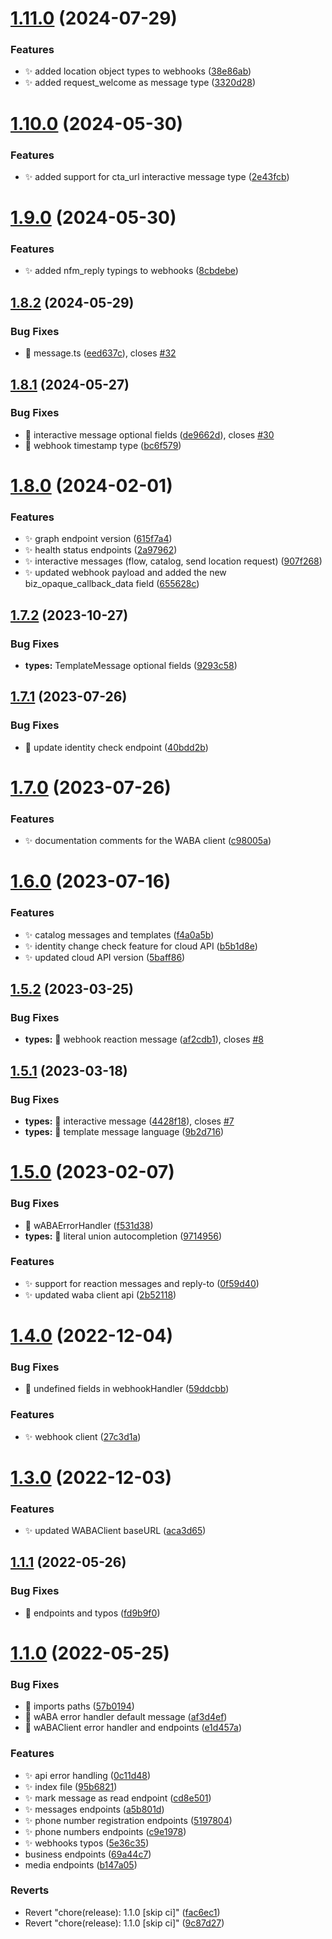# [1.11.0](https://github.com/MarcosNicolau/whatsapp-business-sdk/compare/v1.10.0...v1.11.0) (2024-07-29)


### Features

* ✨ added location object types to webhooks ([38e86ab](https://github.com/MarcosNicolau/whatsapp-business-sdk/commit/38e86ab48c54255ba39e3a7d80d1d01c086f09c5))
* ✨ added request_welcome as message type ([3320d28](https://github.com/MarcosNicolau/whatsapp-business-sdk/commit/3320d28a4ff4f062bc631cf28b6dcd5ff3ae5efe))

# [1.10.0](https://github.com/MarcosNicolau/whatsapp-business-sdk/compare/v1.9.0...v1.10.0) (2024-05-30)


### Features

* ✨ added support for cta_url interactive message type ([2e43fcb](https://github.com/MarcosNicolau/whatsapp-business-sdk/commit/2e43fcb29feee98be81f647d2c5076680325641a))

# [1.9.0](https://github.com/MarcosNicolau/whatsapp-business-sdk/compare/v1.8.2...v1.9.0) (2024-05-30)


### Features

* ✨ added nfm_reply typings to webhooks ([8cbdebe](https://github.com/MarcosNicolau/whatsapp-business-sdk/commit/8cbdebe208a7a386aebec50d7e3d482008ba8a87))

## [1.8.2](https://github.com/MarcosNicolau/whatsapp-business-sdk/compare/v1.8.1...v1.8.2) (2024-05-29)


### Bug Fixes

* 🐛 message.ts ([eed637c](https://github.com/MarcosNicolau/whatsapp-business-sdk/commit/eed637c5d294447fa235d7f5e6051301f5c5e03e)), closes [#32](https://github.com/MarcosNicolau/whatsapp-business-sdk/issues/32)

## [1.8.1](https://github.com/MarcosNicolau/whatsapp-business-sdk/compare/v1.8.0...v1.8.1) (2024-05-27)


### Bug Fixes

* 🐛 interactive message optional fields ([de9662d](https://github.com/MarcosNicolau/whatsapp-business-sdk/commit/de9662d4a4709b53174022af5fbd425cb1b6b47a)), closes [#30](https://github.com/MarcosNicolau/whatsapp-business-sdk/issues/30)
* 🐛 webhook timestamp type ([bc6f579](https://github.com/MarcosNicolau/whatsapp-business-sdk/commit/bc6f57908bfdf011fcbbf58e176d393d5edf2b71))

# [1.8.0](https://github.com/MarcosNicolau/whatsapp-business-sdk/compare/v1.7.2...v1.8.0) (2024-02-01)


### Features

* ✨ graph endpoint version ([615f7a4](https://github.com/MarcosNicolau/whatsapp-business-sdk/commit/615f7a40a5646ac87a539940ba62ae9fa168b48a))
* ✨ health status endpoints ([2a97962](https://github.com/MarcosNicolau/whatsapp-business-sdk/commit/2a97962bc557ebf5eea6939875db7fc3a2a8e7b9))
* ✨ interactive messages (flow, catalog, send location request) ([907f268](https://github.com/MarcosNicolau/whatsapp-business-sdk/commit/907f26829362b7de60295a92e2bfd6d8547e986f))
* ✨ updated webhook payload and added the new biz_opaque_callback_data field ([655628c](https://github.com/MarcosNicolau/whatsapp-business-sdk/commit/655628c410e08f99216b2a4da18a22f84c9d1024))

## [1.7.2](https://github.com/MarcosNicolau/whatsapp-business-sdk/compare/v1.7.1...v1.7.2) (2023-10-27)


### Bug Fixes

* **types:** TemplateMessage optional fields ([9293c58](https://github.com/MarcosNicolau/whatsapp-business-sdk/commit/9293c588e29e9084993508537d98198e183c00c8))

## [1.7.1](https://github.com/MarcosNicolau/whatsapp-business-sdk/compare/v1.7.0...v1.7.1) (2023-07-26)


### Bug Fixes

* 🐛 update identity check endpoint ([40bdd2b](https://github.com/MarcosNicolau/whatsapp-business-sdk/commit/40bdd2b3885899bda677bc9f3a117644469975f1))

# [1.7.0](https://github.com/MarcosNicolau/whatsapp-business-sdk/compare/v1.6.0...v1.7.0) (2023-07-26)


### Features

* ✨ documentation comments for the WABA client ([c98005a](https://github.com/MarcosNicolau/whatsapp-business-sdk/commit/c98005a3109d27e6829cc2ca2589846af42f41cd))

# [1.6.0](https://github.com/MarcosNicolau/whatsapp-business-sdk/compare/v1.5.2...v1.6.0) (2023-07-16)


### Features

* ✨ catalog messages and templates ([f4a0a5b](https://github.com/MarcosNicolau/whatsapp-business-sdk/commit/f4a0a5bd5eaae48c0abec3735c4587f8233fac6d))
* ✨ identity change check feature for cloud API ([b5b1d8e](https://github.com/MarcosNicolau/whatsapp-business-sdk/commit/b5b1d8e75a75930eb3fb3a44581be81466125988))
* ✨ updated cloud API version ([5baff86](https://github.com/MarcosNicolau/whatsapp-business-sdk/commit/5baff86b4df1aa0e9983a02e12200bf46ee5366e))

## [1.5.2](https://github.com/MarcosNicolau/whatsapp-business-sdk/compare/v1.5.1...v1.5.2) (2023-03-25)


### Bug Fixes

* **types:** 🐛 webhook reaction message ([af2cdb1](https://github.com/MarcosNicolau/whatsapp-business-sdk/commit/af2cdb10f69976a00966227a829c83fe0e8d7675)), closes [#8](https://github.com/MarcosNicolau/whatsapp-business-sdk/issues/8)

## [1.5.1](https://github.com/MarcosNicolau/whatsapp-business-sdk/compare/v1.5.0...v1.5.1) (2023-03-18)


### Bug Fixes

* **types:** 🐛 interactive message ([4428f18](https://github.com/MarcosNicolau/whatsapp-business-sdk/commit/4428f180372866e71787fb650c4a6b5a1badcc1a)), closes [#7](https://github.com/MarcosNicolau/whatsapp-business-sdk/issues/7)
* **types:** 🐛 template message language ([9b2d716](https://github.com/MarcosNicolau/whatsapp-business-sdk/commit/9b2d716497cbe3a2da0b738d06c492281d8ea187))

# [1.5.0](https://github.com/MarcosNicolau/whatsapp-business-sdk/compare/v1.4.0...v1.5.0) (2023-02-07)


### Bug Fixes

* 🐛 wABAErrorHandler ([f531d38](https://github.com/MarcosNicolau/whatsapp-business-sdk/commit/f531d38d8caebe091f0b7e405e33027655c0f673))
* **types:** 🐛 literal union autocompletion ([9714956](https://github.com/MarcosNicolau/whatsapp-business-sdk/commit/97149567c19ac59a280e8f925d47961395e022fa))


### Features

* ✨ support for reaction messages and reply-to ([0f59d40](https://github.com/MarcosNicolau/whatsapp-business-sdk/commit/0f59d408e9e47d75cd68b47c792d490d5730f79d))
* ✨ updated waba client api ([2b52118](https://github.com/MarcosNicolau/whatsapp-business-sdk/commit/2b521181c2ccffe442bc980e0c450c2e26d50a83))

# [1.4.0](https://github.com/MarcosNicolau/whatsapp-business-sdk/compare/v1.3.0...v1.4.0) (2022-12-04)


### Bug Fixes

* 🐛 undefined fields in webhookHandler ([59ddcbb](https://github.com/MarcosNicolau/whatsapp-business-sdk/commit/59ddcbb7aa4aa39f8af8b0bc2e9c1444dc6d99f7))


### Features

* ✨ webhook client ([27c3d1a](https://github.com/MarcosNicolau/whatsapp-business-sdk/commit/27c3d1aeca40af2551a05ceb118924c3e9031622))

# [1.3.0](https://github.com/MarcosNicolau/whatsapp-business-sdk/compare/v1.2.3...v1.3.0) (2022-12-03)


### Features

* ✨ updated WABAClient baseURL ([aca3d65](https://github.com/MarcosNicolau/whatsapp-business-sdk/commit/aca3d65cf3d71c0f362f6c39653ddd0a73d73c11))

## [1.1.1](https://github.com/MarcosNicolau/whatsapp-business-sdk/compare/v1.1.0...v1.1.1) (2022-05-26)


### Bug Fixes

* 🐛 endpoints and typos ([fd9b9f0](https://github.com/MarcosNicolau/whatsapp-business-sdk/commit/fd9b9f080c60e6e5246e26fb8b5cc50036cc3001))

# [1.1.0](https://github.com/MarcosNicolau/whatsapp-business-sdk/compare/v1.0.0...v1.1.0) (2022-05-25)


### Bug Fixes

* 🐛 imports paths ([57b0194](https://github.com/MarcosNicolau/whatsapp-business-sdk/commit/57b01949f8f7e99c10ff445096afc4965a2afcbf))
* 🐛 wABA error handler default message ([af3d4ef](https://github.com/MarcosNicolau/whatsapp-business-sdk/commit/af3d4eff95821a5ec7db0a3659507ff3064d4e68))
* 🐛 wABAClient error handler and endpoints ([e1d457a](https://github.com/MarcosNicolau/whatsapp-business-sdk/commit/e1d457a900e2b091cd533a4991a5015322e14305))


### Features

* ✨ api error handling ([0c11d48](https://github.com/MarcosNicolau/whatsapp-business-sdk/commit/0c11d48583f2d5ca0fcb603f4a66fb85635323bb))
* ✨ index file ([95b6821](https://github.com/MarcosNicolau/whatsapp-business-sdk/commit/95b68210b506765e1151927e39a51b062b97fd82))
* ✨ mark message as read endpoint ([cd8e501](https://github.com/MarcosNicolau/whatsapp-business-sdk/commit/cd8e50119c663f005bc1b5636c46b944270fbb79))
* ✨ messages endpoints ([a5b801d](https://github.com/MarcosNicolau/whatsapp-business-sdk/commit/a5b801d4284f34b1905fbcd69f54c177b9366824))
* ✨ phone number registration endpoints ([5197804](https://github.com/MarcosNicolau/whatsapp-business-sdk/commit/519780426b1293488dfa901abc655b9eb191c1af))
* ✨ phone numbers endpoints ([c9e1978](https://github.com/MarcosNicolau/whatsapp-business-sdk/commit/c9e19784ad6db7a51f4963d2c93c33fe18c3dcf8))
* ✨ webhooks typos ([5e36c35](https://github.com/MarcosNicolau/whatsapp-business-sdk/commit/5e36c354c5ce1d45bd0807d7e4efe1a306ded9ab))
* business endpoints ([69a44c7](https://github.com/MarcosNicolau/whatsapp-business-sdk/commit/69a44c7847ce5f5e17168829dbd9d727cb34e895))
* media endpoints ([b147a05](https://github.com/MarcosNicolau/whatsapp-business-sdk/commit/b147a05c8053d5b2775a37d03c52694ee1112532))


### Reverts

* Revert "chore(release): 1.1.0 [skip ci]" ([fac6ec1](https://github.com/MarcosNicolau/whatsapp-business-sdk/commit/fac6ec1f5d1fa723c04ebc0ee677caf782fa4633))
* Revert "chore(release): 1.1.0 [skip ci]" ([9c87d27](https://github.com/MarcosNicolau/whatsapp-business-sdk/commit/9c87d273d99c3fc6168c62f3d1576a0cdd5e1ee9))
